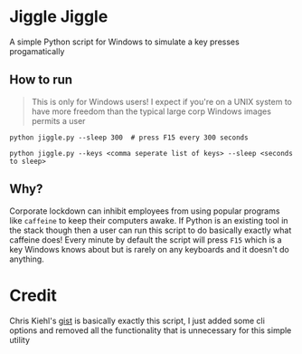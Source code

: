 # Jiggle Jiggle

A simple Python script for Windows to simulate a key presses progamatically

## How to run

> This is only for Windows users! I expect if you're on a UNIX system to have
> more freedom than the typical large corp Windows images permits a user

`python jiggle.py --sleep 300  # press F15 every 300 seconds`

`python jiggle.py --keys <comma seperate list of keys> --sleep <seconds to sleep>`

## Why?

Corporate lockdown can inhibit employees from using popular programs like
`caffeine` to keep their computers awake. If Python is an existing tool in the
stack though then a user can run this script to do basically exactly what
caffeine does! Every minute by default the script will press `F15` which is a
key Windows knows about but is rarely on any keyboards and it doesn't do
anything.


# Credit

Chris Kiehl's [gist](https://gist.github.com/chriskiehl/2906125) is basically
exactly this script, I just added some cli options and removed all the
functionality that is unnecessary for this simple utility
